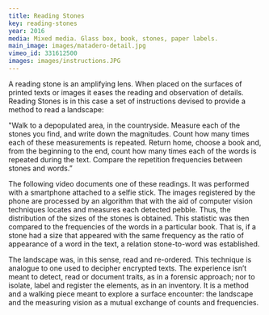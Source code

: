 ```yaml
---
title: Reading Stones
key: reading-stones
year: 2016
media: Mixed media. Glass box, book, stones, paper labels.
main_image: images/matadero-detail.jpg
vimeo_id: 331612500
images: images/instructions.JPG
---
```



<div class="en">

<p>A reading stone is an amplifying lens. When placed on the surfaces of printed texts or images it eases the reading and observation of details. Reading Stones is in this case a set of instructions devised to provide a method to read a landscape:</p>

<p>"Walk to a depopulated area, in the countryside. Measure each of the stones you find, and write down the magnitudes. Count how many times each of these measurements is repeated. Return home, choose a book and, from the beginning to the end, count how many times each of the words is repeated during the text. Compare the repetition frequencies 
between stones and words.”</p>

<p>The following video documents one of these readings. It was performed with a smartphone attached to a selfie stick. The images registered by the phone 
are processed by an algorithm that with the aid of computer vision techniques locates and measures each detected pebble. Thus, the distribution of the sizes of the stones is obtained. This statistic was then compared to the frequencies of the words in a particular book. That is, if a stone had a size that appeared with the same frequency as the ratio of appearance of a word in the text, a relation stone-to-word was established.</p>

<p>The landscape was, in this sense, read and re-ordered. This technique is analogue to one used to decipher encrypted texts. The experience isn’t meant to detect, read or document traits, as in a forensic approach; nor to isolate, label and register the elements, as in an inventory. It is a method and a walking piece meant to explore a surface encounter: the landscape and the measuring vision as a mutual exchange of counts and frequencies.</p>
  
</div>
